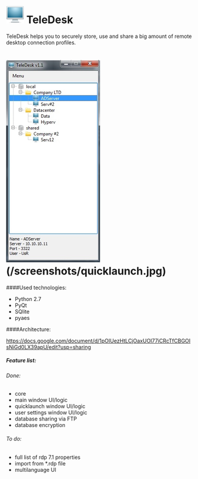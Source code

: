 # ![TeleDesk](/res/computer.png?raw=true "TeleDesk") TeleDesk
TeleDesk helps you to securely store, use and share a big amount of remote desktop connection profiles. 

# ![Main window](/screenshots/main.jpg)(/screenshots/quicklaunch.jpg)  

####Used technologies:
- Python 2.7
- PyQt
- SQlite
- pyaes

####Architecture:

https://docs.google.com/document/d/1pOIUezHtLCjOaxUOI77iCRcTfCBGOIsNiGd0LX39apU/edit?usp=sharing

##### Feature list:

###### Done:

- core
- main window UI/logic
- quicklaunch window UI/logic
- user settings window UI/logic
- database sharing via FTP
- database encryption

###### To do:

- full list of rdp 7.1 properties
- import from *.rdp file
- multilanguage UI


